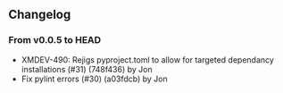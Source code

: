 ## Changelog
### From v0.0.5 to HEAD

- XMDEV-490: Rejigs pyproject.toml to allow for targeted dependancy installations (#31) (748f436) by Jon
- Fix pylint errors (#30) (a03fdcb) by Jon

